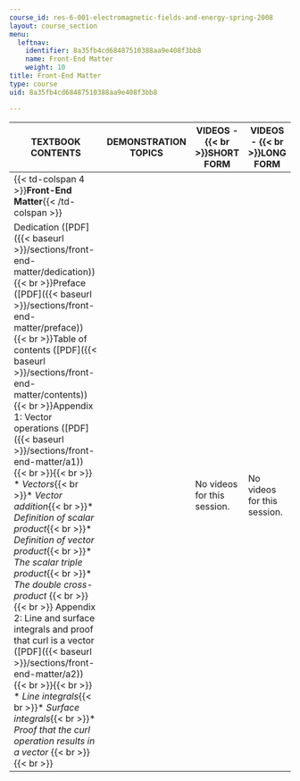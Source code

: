 ```yaml
---
course_id: res-6-001-electromagnetic-fields-and-energy-spring-2008
layout: course_section
menu:
  leftnav:
    identifier: 8a35fb4cd68487510388aa9e408f3bb8
    name: Front-End Matter
    weight: 10
title: Front-End Matter
type: course
uid: 8a35fb4cd68487510388aa9e408f3bb8

---
```


| TEXTBOOK CONTENTS | DEMONSTRATION TOPICS | VIDEOS -  {{< br >}}SHORT FORM | VIDEOS -  {{< br >}}LONG FORM |
| --- | --- | --- | --- |
| {{< td-colspan 4 >}}**Front-End Matter**{{< /td-colspan >}} ||||
| Dedication ([PDF]({{< baseurl >}}/sections/front-end-matter/dedication))  {{< br >}}Preface ([PDF]({{< baseurl >}}/sections/front-end-matter/preface))  {{< br >}}Table of contents ([PDF]({{< baseurl >}}/sections/front-end-matter/contents))  {{< br >}}Appendix 1: Vector operations ([PDF]({{< baseurl >}}/sections/front-end-matter/a1)) {{< br >}}{{< br >}} *   _Vectors_{{< br >}}*   _Vector addition_{{< br >}}*   _Definition of scalar product_{{< br >}}*   _Definition of vector product_{{< br >}}*   _The scalar triple product_{{< br >}}*   _The double cross-product_ {{< br >}}{{< br >}} Appendix 2: Line and surface integrals and proof that curl is a vector ([PDF]({{< baseurl >}}/sections/front-end-matter/a2)) {{< br >}}{{< br >}} *   _Line integrals_{{< br >}}*   _Surface integrals_{{< br >}}*   _Proof that the curl operation results in a vector_ {{< br >}}{{< br >}}  | &nbsp; | No videos for this session. | No videos for this session.